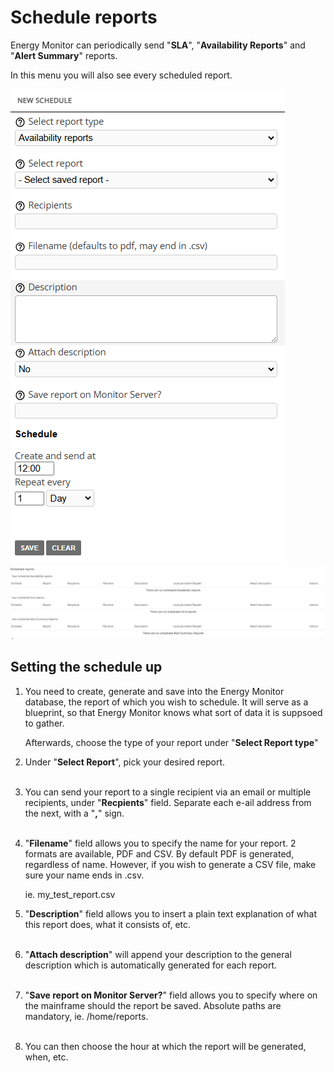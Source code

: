 # Schedule reports

Energy Monitor can periodically send "**SLA**", "**Availability Reports**" and "**Alert Summary**" reports.

In this menu you will also see every scheduled report. 

![Schedule_reports](/media/06_00_06_01_Schedule_reports.png)
![Schedule_reports](/media/06_00_06_02_Schedule_reports.png)

## Setting the schedule up

1. You need to create, generate and save into the Energy Monitor database, the report of which you wish to schedule. It will serve as a blueprint, so that Energy Monitor knows what sort of data it is suppsoed to gather.

    Afterwards, choose the type of your report under "**Select Report type**"

2. Under "**Select Report**", pick your desired report.
<br></br>
3. You can send your report to a single recipient via an email or multiple recipients, under "**Recpients**" field. Separate each e-ail address from the next, with a "**,**" sign. 
<br></br>
4. "**Filename**" field allows you to specify the name for your report. 2 formats are available, PDF and CSV. By default PDF is generated, regardless of name. However, if you wish to generate a CSV file, make sure your name ends in .csv. 

    ie. my_test_report.csv

5. "**Description**" field allows you to insert a plain text explanation of what this report does, what it consists of, etc.
<br></br>
6. "**Attach description**" will append your description to the general description which is automatically generated for each report. 
<br></br>
7.  "**Save report on Monitor Server?**" field allows you to specify where on the mainframe should the report be saved. Absolute paths are mandatory, ie. /home/reports.
<br></br>
8. You can then choose the hour at which the report will be generated, when, etc.
